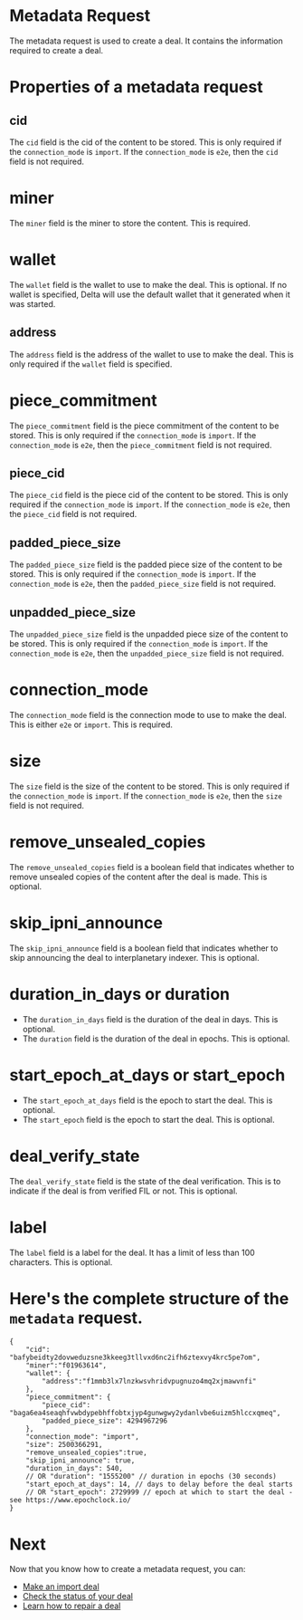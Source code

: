 # Metadata Request

The metadata request is used to create a deal. It contains the information required to create a deal.

# Properties of a metadata request
## cid
The `cid` field is the cid of the content to be stored. This is only required if the `connection_mode` is `import`. If the `connection_mode` is `e2e`, then the `cid` field is not required.
# miner
The `miner` field is the miner to store the content. This is required.
# wallet
The `wallet` field is the wallet to use to make the deal. This is optional. If no wallet is specified, Delta will use the default wallet that it generated when it was started.
## address
The `address` field is the address of the wallet to use to make the deal. This is only required if the `wallet` field is specified.
# piece_commitment
The `piece_commitment` field is the piece commitment of the content to be stored. This is only required if the `connection_mode` is `import`. If the `connection_mode` is `e2e`, then the `piece_commitment` field is not required.
## piece_cid 
The `piece_cid` field is the piece cid of the content to be stored. This is only required if the `connection_mode` is `import`. If the `connection_mode` is `e2e`, then the `piece_cid` field is not required.
## padded_piece_size
The `padded_piece_size` field is the padded piece size of the content to be stored. This is only required if the `connection_mode` is `import`. If the `connection_mode` is `e2e`, then the `padded_piece_size` field is not required.
## unpadded_piece_size 
The `unpadded_piece_size` field is the unpadded piece size of the content to be stored. This is only required if the `connection_mode` is `import`. If the `connection_mode` is `e2e`, then the `unpadded_piece_size` field is not required.
# connection_mode
The `connection_mode` field is the connection mode to use to make the deal. This is either `e2e` or `import`. This is required.
# size
The `size` field is the size of the content to be stored. This is only required if the `connection_mode` is `import`. If the `connection_mode` is `e2e`, then the `size` field is not required.
# remove_unsealed_copies
The `remove_unsealed_copies` field is a boolean field that indicates whether to remove unsealed copies of the content after the deal is made. This is optional. 
# skip_ipni_announce
The `skip_ipni_announce` field is a boolean field that indicates whether to skip announcing the deal to interplanetary indexer. This is optional. 
# duration_in_days or duration
- The `duration_in_days` field is the duration of the deal in days. This is optional. 
- The `duration` field is the duration of the deal in epochs. This is optional. 
# start_epoch_at_days or start_epoch
- The `start_epoch_at_days` field is the epoch to start the deal. This is optional.
- The `start_epoch` field is the epoch to start the deal. This is optional.
# deal_verify_state
The `deal_verify_state` field is the state of the deal verification. This is to indicate if the deal is from verified FIL or not. This is optional.
# label
The `label` field is a label for the deal. It has a limit of less than 100 characters. This is optional.

# Here's the complete structure of the `metadata` request.
```
{
    "cid": "bafybeidty2dovweduzsne3kkeeg3tllvxd6nc2ifh6ztexvy4krc5pe7om",
    "miner":"f01963614",
    "wallet": {
        "address":"f1mmb3lx7lnzkwsvhridvpugnuzo4mq2xjmawvnfi"
    },
    "piece_commitment": {
        "piece_cid": "baga6ea4seaqhfvwbdypebhffobtxjyp4gunwgwy2ydanlvbe6uizm5hlccxqmeq",
        "padded_piece_size": 4294967296
    },
    "connection_mode": "import",
    "size": 2500366291,
    "remove_unsealed_copies":true, 
    "skip_ipni_announce": true,
    "duration_in_days": 540, 
    // OR "duration": "1555200" // duration in epochs (30 seconds)
    "start_epoch_at_days": 14, // days to delay before the deal starts
    // OR "start_epoch": 2729999 // epoch at which to start the deal - see https://www.epochclock.io/
}
```

# Next
Now that you know how to create a metadata request, you can:
- [Make an import deal](./make-import-deal.md)
- [Check the status of your deal](content-deal-status.md)
- [Learn how to repair a deal](repair.md)
